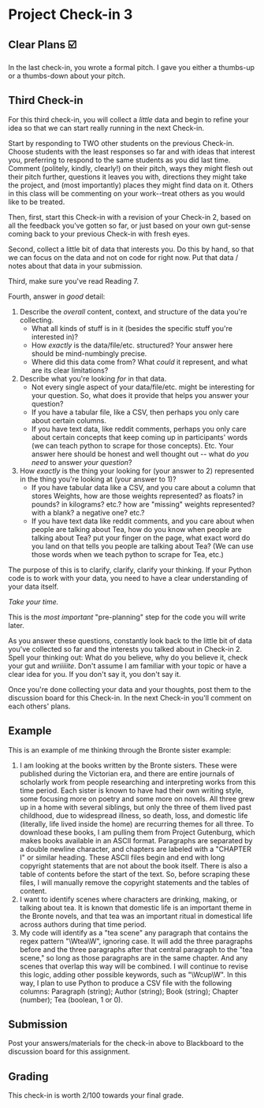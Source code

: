 # Project Check-in 3

## Clear Plans ☑️

In the last check-in, you wrote a formal pitch. I gave you either a thumbs-up or a thumbs-down about your pitch.

## Third Check-in

For this third check-in, you will collect a *little* data and begin to refine your idea so that we can start really running in the next Check-in.

Start by responding to TWO other students on the previous Check-in. Choose students with the least responses so far and with ideas that interest you, preferring to respond to the same students as you did last time. Comment (politely, kindly, clearly!) on their pitch, ways they might flesh out their pitch further, questions it leaves you with, directions they might take the project, and (most importantly) places they might find data on it. Others in this class will be commenting on your work--treat others as you would like to be treated.

Then, first, start this Check-in with a revision of your Check-in 2, based on all the feedback you've gotten so far, or just based on your own gut-sense coming back to your previous Check-in with fresh eyes.

Second, collect a little bit of data that interests you. Do this by hand, so that we can focus on the data and not on code for right now. Put that data / notes about that data in your submission.

Third, make sure you've read Reading 7.

Fourth, answer in *good* detail:

1. Describe the *overall* content, context, and structure of the data you're collecting.
    - What all kinds of stuff is in it (besides the specific stuff you're interested in)?
    - How *exactly* is the data/file/etc. structured? Your answer here should be mind-numbingly precise.
    - Where did this data come from? What *could* it represent, and what are its clear limitations?
2. Describe what you're looking *for* in that data.
    - Not every single aspect of your data/file/etc. might be interesting for your question. So, what does it provide that helps you answer your question?
    - If you have a tabular file, like a CSV, then perhaps you only care about certain columns.
    - If you have text data, like reddit comments, perhaps you only care about certain concepts that keep coming up in participants' words (we can teach python to scrape for those concepts). Etc. Your answer here should be honest and well thought out -- what do *you need* to answer *your question*?
3. How *exactly* is the thing your looking for (your answer to 2) represented in the thing you're looking at (your answer to 1)?
    - If you have tabular data like a CSV, and you care about a column that stores Weights, how are those weights represented? as floats? in pounds? in kilograms? etc.? how are "missing" weights represented? with a blank? a negative one? etc.?
    - If you have text data like reddit comments, and you care about when people are talking about Tea, how do you know when people are talking about Tea? put your finger on the page, what exact word do you land on that tells you people are talking about Tea? (We can use those words when we teach python to scrape for Tea, etc.)

The purpose of this is to clarify, clarify, clarify your thinking. If your Python code is to work with your data, you need to have a clear understanding of your data itself.

*Take your time.*

This is the *most important* "pre-planning" step for the code you will write later.

As you answer these questions, constantly look back to the little bit of data you've collected so far and the interests you talked about in Check-in 2. Spell your thinking out: What do you believe, why do you believe it, check your gut and *wriiiiite*. Don't assume I am familiar with your topic or have a clear idea for you. If you don't say it, you don't say it.

Once you're done collecting your data and your thoughts, post them to the discussion board for this Check-in. In the next Check-in you'll comment on each others' plans.

## Example

This is an example of me thinking through the Bronte sister example:

1. I am looking at the books written by the Bronte sisters. These were published during the Victorian era, and there are entire journals of scholarly work from people researching and interpreting works from this time period. Each sister is known to have had their own writing style, some focusing more on poetry and some more on novels. All three grew up in a home with several siblings, but only the three of them lived past childhood, due to widespread illness, so death, loss, and domestic life (literally, life lived inside the home) are recurring themes for all three. To download these books, I am pulling them from Project Gutenburg, which makes books available in an ASCII format. Paragraphs are separated by a double newline character, and chapters are labeled with a "CHAPTER I" or similar heading. These ASCII files begin and end with long copyright statements that are not about the book itself. There is also a table of contents before the start of the text. So, before scraping these files, I will manually remove the copyright statements and the tables of content.
2. I want to identify scenes where characters are drinking, making, or talking about tea. It is known that domestic life is an important theme in the Bronte novels, and that tea was an important ritual in domestical life across authors during that time period.
3. My code will identify as a "tea scene" any paragraph that contains the regex pattern "\Wtea\W", ignoring case. It will add the three paragraphs before and the three paragraphs after that central paragraph to the "tea scene," so long as those paragraphs are in the same chapter. And any scenes that overlap this way will be combined. I will continue to revise this logic, adding other possible keywords, such as "\Wcup\W". In this way, I plan to use Python to produce a CSV file with the following columns: Paragraph (string); Author (string); Book (string); Chapter (number); Tea (boolean, 1 or 0).

## Submission

Post your answers/materials for the check-in above to Blackboard to the discussion board for this assignment.

## Grading

This check-in is worth 2/100 towards your final grade.
